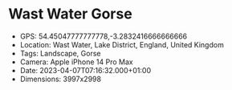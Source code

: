 # Wast Water Gorse

- GPS: 54.45047777777778,-3.2832416666666666
- Location: Wast Water, Lake District, England, United Kingdom
- Tags: Landscape, Gorse
- Camera: Apple iPhone 14 Pro Max
- Date: 2023-04-07T07:16:32.000+01:00
- Dimensions: 3997x2998
